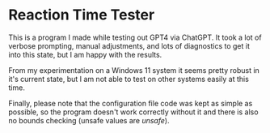# Reaction Time Tester

This is a program I made while testing out GPT4 via ChatGPT. It took a lot of verbose prompting, manual adjustments, and lots of diagnostics to get it into this state, but I am happy with the results.

From my experimentation on a Windows 11 system it seems pretty robust in it's current state, but I am not able to test on other systems easily at this time.

Finally, please note that the configuration file code was kept as simple as possible, so the program doesn't work correctly without it and there is also no bounds checking (unsafe values are *unsafe*).
